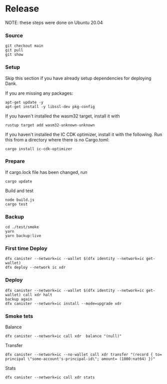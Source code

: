 # Release

NOTE: these steps were done on Ubuntu 20.04

### Source
```
git checkout main
git pull
git show
```

### Setup

Skip this section if you have already setup dependencies for deploying Dank.

If you are missing any packages:
```
apt-get update -y
apt-get install -y libssl-dev pkg-config
```

If you haven't installed the wasm32 target, install it with
```
rustup target add wasm32-unknown-unknown
```

If you haven't installed the IC CDK optimizer, install it with the following. Run this from a directory where there is no Cargo.toml:
```
cargo install ic-cdk-optimizer
```

### Prepare

If cargo.lock file has been changed, run
```
cargo update
```

Build and test
```
node build.js
cargo test
```

### Backup
```
cd ./test/smoke
yarn
yarn backup:live
```

### First time Deploy
```
dfx canister --network=ic --wallet $(dfx identity --network=ic get-wallet) 
dfx deploy --network ic xdr
```

### Deploy
```
dfx canister --network=ic --wallet $(dfx identity --network=ic get-wallet) call xdr halt
backup again
dfx canister --network=ic install --mode=upgrade xdr
```

### Smoke tets

Balance
```
dfx canister --network=ic call xdr  balance "(null)"
```

Transfer
```
dfx canister --network=ic --no-wallet call xdr transfer "(record { to= principal \"some-account's-principal-id\"; amount= (1000:nat64) })"
```

Stats
```
dfx canister --network=ic call xdr stats
```

